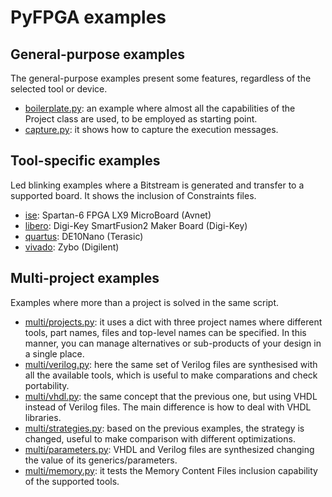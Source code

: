 # PyFPGA examples

## General-purpose examples

The general-purpose examples present some features, regardless of the selected
tool or device.

* [boilerplate.py](boilerplate.py): an example where almost all the
capabilities of the Project class are used, to be employed as starting point.
* [capture.py](capture.py): it shows how to capture the execution messages.

## Tool-specific examples

Led blinking examples where a Bitstream is generated and transfer to a
supported board. It shows the inclusion of Constraints files.

* [ise](ise): Spartan-6 FPGA LX9 MicroBoard (Avnet)
* [libero](libero): Digi-Key SmartFusion2 Maker Board (Digi-Key)
* [quartus](quartus): DE10Nano (Terasic)
* [vivado](vivado): Zybo (Digilent)

## Multi-project examples

Examples where more than a project is solved in the same script.

* [multi/projects.py](multi/projects.py): it uses a dict with three project
names where different tools, part names, files and top-level names can be
specified. In this manner, you can manage alternatives or sub-products of your
design in a single place.
* [multi/verilog.py](multi/verilog.py): here the same set of Verilog files are
synthesised with all the available tools, which is useful to make comparations
and check portability.
* [multi/vhdl.py](multi/vhdl.py): the same concept that the previous one, but
using VHDL instead of Verilog files. The main difference is how to deal with
VHDL libraries.
* [multi/strategies.py](multi/strategies.py): based on the previous examples,
the strategy is changed, useful to make comparison with different
optimizations.
* [multi/parameters.py](multi/parameters.py): VHDL and Verilog files are
synthesized changing the value of its generics/parameters.
* [multi/memory.py](multi/memory.py): it tests the Memory Content Files
inclusion capability of the supported tools.
